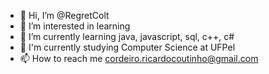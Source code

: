 - 👋 Hi, I’m @RegretColt
- 👀 I’m interested in learning
- 🌱 I’m currently learning java, javascript, sql, c++, c#
- 🔭 I'm currently studying Computer Science at UFPel
- 📫 How to reach me cordeiro.ricardocoutinho@gmail.com

<!---
RegretColt/RegretColt is a ✨ special ✨ repository because its `README.md` (this file) appears on your GitHub profile.
You can click the Preview link to take a look at your changes.
--->

